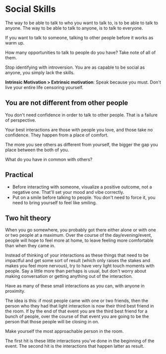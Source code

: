 # Social Skills

The way to be able to talk to who you want to talk to, is to be able to talk to anyone. The way to be able to talk to anyone, is to talk to everyone.

If you want to talk to someone, talking to other people before it works as warm up.

How many opportunities to talk to people do you have? Take note of all of them.

Stop identifying with introversion. You are as capable to be social as anyone, you simply lack the skills.

**Intrinsic Motivation > Extrinsic motivation**: Speak because you must. Don't live your entire life censoring yourself.



## You are not different from other people

You don't need confidence in order to talk to other people. That is a failure of perspective.

Your best interactions are those with people you love, and those take no confidence. They happen from a place of comfort.

The more you see others as different from yourself, the bigger the gap you place between the both of you.

What do you have in common with others?



## Practical

* Before interacting with someone, visualize a positive outcome, not a negative one. That'll set your mood and vibe correctly.
* Put on a smile before talking to people. You don't need to force it, you need to bring yourself to feel like smiling.



## Two hit theory

When you go somewhere, you probably got there either alone or with one or two people at a maximum. Over the course of the day/evening/event, people will hope to feel more at home, to leave feeling more comfortable than when they came in.

Instead of thinking of your interactions as these things that need to be impactful and get some sort of result (which only raises the stakes and makes you feel more nervous), try to have very light touch moments with people. Say a little more than perhaps is usual, but don't worry about making conversation or getting anything out of the interaction.

Have as many of these small interactions as you can, with anyone in proximity.

The idea is this: if most people came with one or two friends, then the person who they had that light interaction is now their third best friend in the room. If by the end of that event you are the third best friend for a bunch of people, over the course of that event you are going to be the person that those people will be closing in on.

Make yourself the most approachable person in the room.

The first hit is these little interactions you've done in the beginning of the event. The second hit is the interactions that happen latter as result.